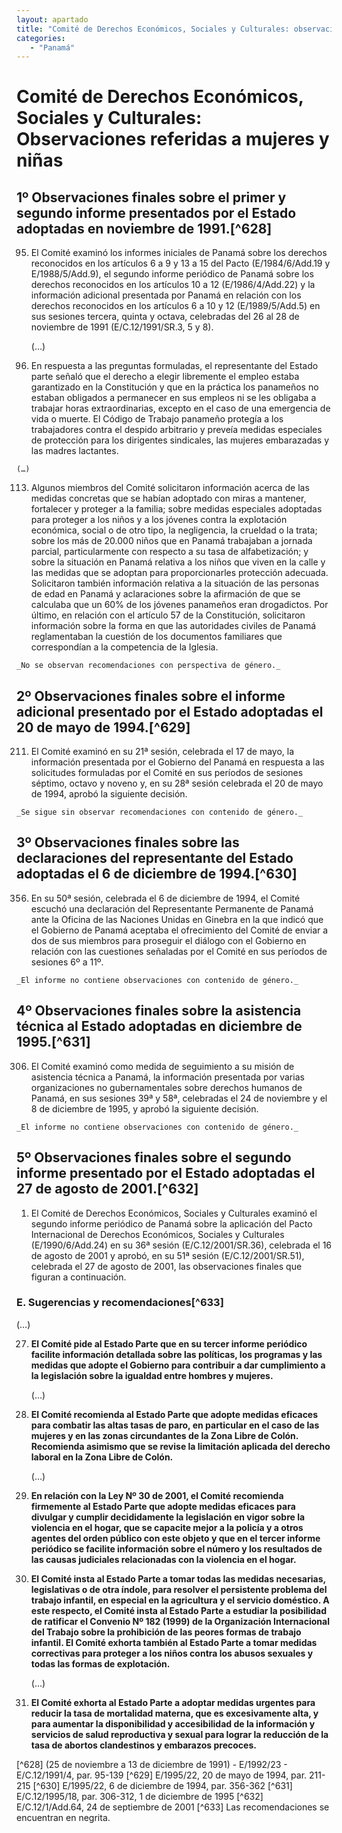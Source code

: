 ```yaml
---
layout: apartado
title: "Comité de Derechos Económicos, Sociales y Culturales: observaciones referidas a las mujeres y las niñas"
categories:
   - "Panamá"
---
```


# Comité de Derechos Económicos, Sociales y Culturales: Observaciones referidas a mujeres y niñas

## 1º Observaciones finales sobre el primer y segundo informe presentados por el Estado adoptadas en noviembre de 1991.[^628]

95. El Comité examinó los informes iniciales de Panamá sobre los derechos
reconocidos en los artículos 6 a 9 y 13 a 15 del Pacto (E/1984/6/Add.19 y
E/1988/5/Add.9), el segundo informe periódico de Panamá sobre los derechos
reconocidos en los artículos 10 a 12 (E/1986/4/Add.22) y la información
adicional presentada por Panamá en relación con los derechos reconocidos en
los artículos 6 a 10 y 12 (E/1989/5/Add.5) en sus sesiones tercera, quinta
y octava, celebradas del 26 al 28 de noviembre de 1991 (E/C.12/1991/SR.3, 5
y 8).

	(…)

103. En respuesta a las preguntas formuladas, el representante del Estado
parte señaló que el derecho a elegir libremente el empleo estaba
garantizado en la Constitución y que en la práctica los panameños no
estaban obligados a permanecer en sus empleos ni se les obligaba a trabajar
horas extraordinarias, excepto en el caso de una emergencia de vida o
muerte. El Código de Trabajo panameño protegía a los trabajadores contra el
despido arbitrario y preveía medidas especiales de protección para los
dirigentes sindicales, las mujeres embarazadas y las madres lactantes.

	(…)

113. Algunos miembros del Comité solicitaron información acerca de las
medidas concretas que se habían adoptado con miras a mantener, fortalecer y
proteger a la familia; sobre medidas especiales adoptadas para proteger a
los niños y a los jóvenes contra la explotación económica, social o de otro
tipo, la negligencia, la crueldad o la trata; sobre los más de 20.000 niños
que en Panamá trabajaban a jornada parcial, particularmente con respecto a
su tasa de alfabetización; y sobre la situación en Panamá relativa a los
niños que viven en la calle y las medidas que se adoptan para
proporcionarles protección adecuada. Solicitaron también información
relativa a la situación de las personas de edad en Panamá y aclaraciones
sobre la afirmación de que se calculaba que un 60% de los jóvenes panameños
eran drogadictos. Por último, en relación con el artículo 57 de la
Constitución, solicitaron información sobre la forma en que las autoridades
civiles de Panamá reglamentaban la cuestión de los documentos familiares
que correspondían a la competencia de la Iglesia.

	_No se observan recomendaciones con perspectiva de género._


## 2º Observaciones finales sobre el informe adicional presentado por el Estado adoptadas el 20 de mayo de 1994.[^629]

211. El Comité examinó en su 21ª sesión, celebrada el 17 de mayo, la
información presentada por el Gobierno del Panamá en respuesta a las
solicitudes formuladas por el Comité en sus períodos de sesiones séptimo,
octavo y noveno y, en su 28ª sesión celebrada el 20 de mayo de 1994, aprobó
la siguiente decisión.

	_Se sigue sin observar recomendaciones con contenido de género._

## 3º Observaciones finales sobre las declaraciones del representante del Estado adoptadas el 6 de diciembre de 1994.[^630]

356. En su 50ª sesión, celebrada el 6 de diciembre de 1994, el Comité
escuchó una declaración del Representante Permanente de Panamá ante la
Oficina de las Naciones Unidas en Ginebra en la que indicó que el Gobierno
de Panamá aceptaba el ofrecimiento del Comité de enviar a dos de sus
miembros para proseguir el diálogo con el Gobierno en relación con las
cuestiones señaladas por el Comité en sus períodos de sesiones 6º a 11º.

	_El informe no contiene observaciones con contenido de género._


## 4º Observaciones finales sobre la asistencia técnica al Estado adoptadas en diciembre de 1995.[^631]

306. El Comité examinó como medida de seguimiento a su misión de asistencia
técnica a Panamá, la información presentada por varias organizaciones no
gubernamentales sobre derechos humanos de Panamá, en sus sesiones 39ª y
58ª, celebradas el 24 de noviembre y el 8 de diciembre de 1995, y aprobó la
siguiente decisión.

	_El informe no contiene observaciones con contenido de género._


## 5º Observaciones finales sobre el segundo informe presentado por el Estado adoptadas el 27 de agosto de 2001.[^632]


1. El Comité de Derechos Económicos, Sociales y Culturales examinó el
segundo informe periódico de Panamá sobre la aplicación del Pacto
Internacional de Derechos Económicos, Sociales y Culturales
(E/1990/6/Add.24) en su 36ª sesión (E/C.12/2001/SR.36), celebrada el 16 de
agosto de 2001 y aprobó, en su 51ª sesión (E/C.12/2001/SR.51), celebrada el
27 de agosto de 2001, las observaciones finales que figuran a continuación.

### E. Sugerencias y recomendaciones[^633]

(…)

27. **El Comité pide al Estado Parte que en su tercer informe periódico
facilite información detallada sobre las políticas, los programas y las
medidas que adopte el Gobierno para contribuir a dar cumplimiento a la
legislación sobre la igualdad entre hombres y mujeres.**

	(…)

30. **El Comité recomienda al Estado Parte que adopte medidas eficaces para
combatir las altas tasas de paro, en particular en el caso de las mujeres y
en las zonas circundantes de la Zona Libre de Colón. Recomienda asimismo
que se revise la limitación aplicada del derecho laboral en la Zona Libre
de Colón.**

	(…)

33. **En relación con la Ley Nº 30 de 2001, el Comité recomienda firmemente
al Estado Parte que adopte medidas eficaces para divulgar y cumplir
decididamente la legislación en vigor sobre la violencia en el hogar, que
se capacite mejor a la policía y a otros agentes del orden público con este
objeto y que en el tercer informe periódico se facilite información sobre
el número y los resultados de las causas judiciales relacionadas con la
violencia en el hogar.**

34. **El Comité insta al Estado Parte a tomar todas las medidas necesarias,
legislativas o de otra índole, para resolver el persistente problema del
trabajo infantil, en especial en la agricultura y el servicio doméstico. A
este respecto, el Comité insta al Estado Parte a estudiar la posibilidad de
ratificar el Convenio Nº 182 (1999) de la Organización Internacional del
Trabajo sobre la prohibición de las peores formas de trabajo infantil. El
Comité exhorta también al Estado Parte a tomar medidas correctivas para
proteger a los niños contra los abusos sexuales y todas las formas de
explotación.**

	(…)

37. **El Comité exhorta al Estado Parte a adoptar medidas urgentes para
reducir la tasa de mortalidad materna, que es excesivamente alta, y para
aumentar la disponibilidad y accesibilidad de la información y servicios de
salud reproductiva y sexual para lograr la reducción de la tasa de abortos
clandestinos y embarazos precoces.**

[^628] (25 de noviembre a 13 de diciembre de 1991) - E/1992/23 -
E/C.12/1991/4, par. 95-139
[^629] E/1995/22, 20 de mayo de 1994, par. 211-215
[^630] E/1995/22, 6 de diciembre de 1994, par. 356-362
[^631] E/C.12/1995/18, par. 306-312, 1 de diciembre de 1995
[^632] E/C.12/1/Add.64, 24 de septiembre de 2001
[^633] Las recomendaciones se encuentran en negrita.
